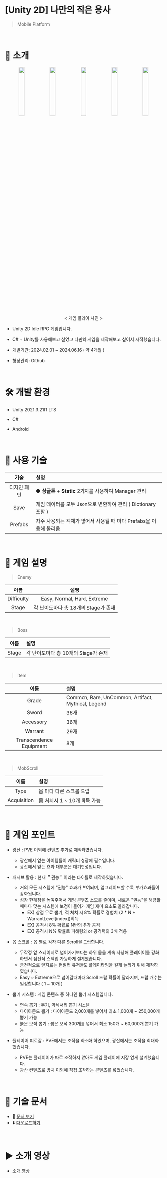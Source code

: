 # [Unity 2D] 나만의 작은 용사
> Mobile Platform

<br>

# 📘 소개
<div align="center">

  <img src="https://github.com/hhcczz/Idle-Game/assets/101077489/84ceb5ed-053f-45bf-9dad-1d3dc638b050" width="19%" height="20%"/>
  <img src="https://github.com/hhcczz/Idle-Game/assets/101077489/f745a0d2-69ed-4770-8275-a5b22c4e103c" width="19%" height="20%"/>
  <img src="https://github.com/hhcczz/Idle-Game/assets/101077489/1fd88a07-4683-40ef-92b9-0208a55be075" width="19%" height="20%"/>
  <img src="https://github.com/hhcczz/Idle-Game/assets/101077489/3a589a00-d3ac-4fc3-afce-d7430ee658a8" width="19%" height="20%"/>
  <img src="https://github.com/hhcczz/Idle-Game/assets/101077489/7aaf8433-ac93-4c27-8963-664944501fbd" width="19%" height="20%"/>

  < 게임 플레이 사진 >
</div>

+ Unity 2D Idle RPG 게임입니다.

+ C# + Unity를 사용해보고 싶었고 나만의 게임을 제작해보고 싶어서 시작했습니다.

+ 개발기간: 2024.02.01 ~ 2024.06.16 ( 약 4개월 )

+ 형상관리: Github

<br>

# 🛠️ 개발 환경
+ Unity 2021.3.21f1 LTS
+ C#
+ Android

  <br>

# 🧪 사용 기술
| 기술 | 설명 |
|:---:|:---|
| 디자인 패턴 | ● **싱글톤** + **Static** 2가지를 사용하여 Manager 관리 |
| Save | 게임 데이터를 모두 Json으로 변환하여 관리 ( Dictionary 포함 ) |
| Prefabs | 자주 사용되는 객체가 없어서 사용될 때 마다 Prefabs을 이용해 불러옴 |

<br>

# 📖 게임 설명

> Enemy  

| 이름 | 설명 |
|:---:|:---:|
| Difficulty | Easy, Normal, Hard, Extreme |
| Stage | 각 난이도마다 총 18개의 Stage가 존재 |

<br>

> Boss 

| 이름 | 설명 |
|:---:|:---|
| Stage | 각 난이도마다 총 10개의 Stage가 존재 |

<br>

> Item

| 이름 | 설명 |
|:---:|:---|
| Grade | Common, Rare, UnCommon, Artifact, Mythical, Legend |
| Sword | 36개 |
| Accessory | 36개 |
| Warrant | 29개 |
| Transcendence Equipment | 8개 |

<br>

> MobScroll 

| 이름 | 설명 |
|:---:|:---|
| Type | 몹 마다 다른 스크롤 드랍 |
| Acquisition | 몹 처치시 1 ~ 10개 획득 가능 |

<br>

# 🚀 게임 포인트
  - 광산 : PVE 이외에 컨텐츠 추가로 제작하였습니다.
     - 광산에서 얻는 아이템들이 캐릭터 성장에 필수입니다.
     - 광산에서 얻는 효과 대부분은 대기만성입니다.
       
  - 패시브 활용 : 현재 ＂권능＂이라는 타이틀로 제작하였습니다.
    - 거의 모든 시스템에 "권능" 효과가 부여되며, 업그레이드할 수록 부가효과들이 강화됩니다.
    - 성장 한계점을 높여주어서 게임 콘텐츠 소모를 줄이며, 새로운 "권능"을 해금할때마다 맞는 시스템에 보정이 들어가 게임 재미 요소도 올라갑니다.
      - EX) 상점 무료 뽑기, 적 처치 시 8% 확률로 경험치 (2 * N + WarrantLevel[index])획득
      - EX) 공격시 8% 확률로 N번의 추가 공격
      - EX) 공격시 N% 확률로 피해량의 or 공격력의 3배 적용

  - 몹 스크롤 : 몹 별로 각자 다른 Scroll을 드랍합니다.
     - 무작정 앞 스테이지로 넘어가기보다는 하위 몹을 계속 사냥해 플레이어를 강화하면서 점진적 스펙업 가능하게 설계했습니다.
     - 금전적으로 앞지르는 현질러 유저들도 플레이타임을 길게 늘리기 위해 제작하였습니다.
     - Easy ~ Extreme으로 넘어갈때마다 Scroll 드랍 확률이 달라지며, 드랍 개수는 일정합니다 ( 1 ~ 10개 )
       
  - 뽑기 시스템 : 게임 콘텐츠 중 하나인 뽑기 시스템입니다.
    - 연속 뽑기 : 무기, 악세서리 뽑기 시스템
    - 다이아몬드 뽑기 : 다이아몬드 2,000개를 넣어서 최소 1,000개 ~ 250,000개 뽑기 가능
    - 붉은 보석 뽑기 : 붉은 보석 300개를 넣어서 최소 150개 ~ 60,000개 뽑기 가능
      
  - 플레이어 피로감 : PVE에서는 조작을 최소화 하였으며, 광산에서는 조작을 최대화 했습니다.
    - PVE는 플레이어가 따로 조작하지 않아도 게임 플레이에 지장 없게 설계했습니다.
    - 광산 컨텐츠로 방치 이외에 직접 조작하는 콘텐츠를 넣었습니다.
      
    
<br>

# 📄 기술 문서

+ 📘 [문서 보기](./GameDesign.pdf)  
+ ⬇️ [다운로드하기](https://raw.githubusercontent.com/hhcczz/Idle-Game/main/나만의%20작은%20용사%20기술%20문서.pdf)

<br>

# ▶️ 소개 영상
+ [소개 영상](https://www.youtube.com/watch?v=_BroSnrOvzk)

